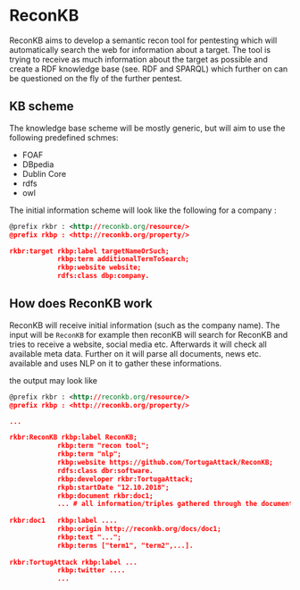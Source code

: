 # ReconKB
ReconKB aims to develop a semantic recon tool for pentesting which will automatically search the web for information about a target. 
The tool is trying to receive as much information about the target as possible and create a RDF knowledge base (see. RDF and SPARQL) which further on can be questioned on the fly of the further pentest. 

## KB scheme
The knowledge base scheme will be mostly generic, but will aim to use the following predefined schmes:

* FOAF
* DBpedia
* Dublin Core
* rdfs
* owl

The initial information scheme will look like the following for a company :

```rdf
@prefix rkbr : <http://reconkb.org/resource/>
@prefix rkbp : <http://reconkb.org/property/>

rkbr:target rkbp:label targetNameOrSuch; 
            rkbp:term additionalTermToSearch; 
            rkbp:website website;
            rdfs:class dbp:company.
```

## How does ReconKB work
ReconKB will receive initial information (such as the company name). 
The input will be `ReconKB` for example then reconKB will search for ReconKB and tries to receive a website, social media etc. Afterwards it will check all available meta data. Further on it will parse all documents, news etc. available and uses NLP on it to gather these informations. 

the output may look like
```rdf
@prefix rkbr : <http://reconkb.org/resource/>
@prefix rkbp : <http://reconkb.org/property/>

...

rkbr:ReconKB rkbp:label ReconKB; 
            rkbp:term "recon tool";
            rkbp:term "nlp";
            rkbp:website https://github.com/TortugaAttack/ReconKB;
            rdfs:class dbr:software.
            rkbp:developer rkbr:TortugaAttack;
            rkpb:startDate "12.10.2018";
            rkbp:document rkbr:doc1;
            ... # all information/triples gathered through the document
            
rkbr:doc1   rkbp:label ....
            rkbp:origin http://reconkb.org/docs/doc1;
            rkbp:text "...";
            rkbp:terms ["term1", "term2",...].
            
rkbr:TortugAttack rkbp:label ...
            rkbp:twitter ....
            ...
``` 
